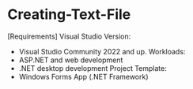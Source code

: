# Creating-Text-File
[Requirements]
Visual Studio Version:
- Visual Studio Community 2022 and up.
Workloads:
- ASP.NET and web development
- .NET desktop development
Project Template: 
- Windows Forms App (.NET Framework)
